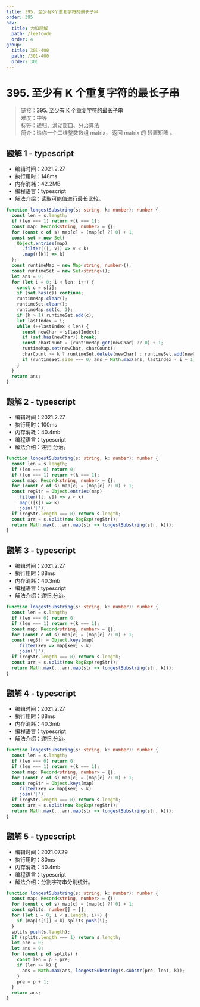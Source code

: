 ```yaml
---
title: 395. 至少有K个重复字符的最长子串
order: 395
nav:
  title: 力扣题解
  path: /leetcode
  order: 4
group:
  title: 301-400
  path: /301-400
  order: 301
---
```


# 395. 至少有 K 个重复字符的最长子串

> 链接：[395. 至少有 K 个重复字符的最长子串](https://leetcode-cn.com/problems/longest-substring-with-at-least-k-repeating-characters/)  
> 难度：中等  
> 标签：递归、滑动窗口、分治算法  
> 简介：给你一个二维整数数组 matrix， 返回 matrix 的 转置矩阵 。

## 题解 1 - typescript

- 编辑时间：2021.2.27
- 执行用时：148ms
- 内存消耗：42.2MB
- 编程语言：typescript
- 解法介绍：读取可能值进行最长比较。

```typescript
function longestSubstring(s: string, k: number): number {
  const len = s.length;
  if (len === 1) return +(k === 1);
  const map: Record<string, number> = {};
  for (const c of s) map[c] = (map[c] ?? 0) + 1;
  const set = new Set(
    Object.entries(map)
      .filter(([, v]) => v < k)
      .map(([k]) => k)
  );
  const runtimeMap = new Map<string, number>();
  const runtimeSet = new Set<string>();
  let ans = 0;
  for (let i = 0; i < len; i++) {
    const c = s[i];
    if (set.has(c)) continue;
    runtimeMap.clear();
    runtimeSet.clear();
    runtimeMap.set(c, 1);
    if (k > 1) runtimeSet.add(c);
    let lastIndex = i;
    while (++lastIndex < len) {
      const newChar = s[lastIndex];
      if (set.has(newChar)) break;
      const charCount = (runtimeMap.get(newChar) ?? 0) + 1;
      runtimeMap.set(newChar, charCount);
      charCount >= k ? runtimeSet.delete(newChar) : runtimeSet.add(newChar);
      if (runtimeSet.size === 0) ans = Math.max(ans, lastIndex - i + 1);
    }
  }
  return ans;
}
```

## 题解 2 - typescript

- 编辑时间：2021.2.27
- 执行用时：100ms
- 内存消耗：40.4mb
- 编程语言：typescript
- 解法介绍：递归,分治。

```typescript
function longestSubstring(s: string, k: number): number {
  const len = s.length;
  if (len === 0) return 0;
  if (len === 1) return +(k === 1);
  const map: Record<string, number> = {};
  for (const c of s) map[c] = (map[c] ?? 0) + 1;
  const regStr = Object.entries(map)
    .filter(([, v]) => v < k)
    .map(([k]) => k)
    .join('|');
  if (regStr.length === 0) return s.length;
  const arr = s.split(new RegExp(regStr));
  return Math.max(...arr.map(str => longestSubstring(str, k)));
}
```

## 题解 3 - typescript

- 编辑时间：2021.2.27
- 执行用时：88ms
- 内存消耗：40.3mb
- 编程语言：typescript
- 解法介绍：递归,分治。

```typescript
function longestSubstring(s: string, k: number): number {
  const len = s.length;
  if (len === 0) return 0;
  if (len === 1) return +(k === 1);
  const map: Record<string, number> = {};
  for (const c of s) map[c] = (map[c] ?? 0) + 1;
  const regStr = Object.keys(map)
    .filter(key => map[key] < k)
    .join('|');
  if (regStr.length === 0) return s.length;
  const arr = s.split(new RegExp(regStr));
  return Math.max(...arr.map(str => longestSubstring(str, k)));
}
```

## 题解 4 - typescript

- 编辑时间：2021.2.27
- 执行用时：88ms
- 内存消耗：40.3mb
- 编程语言：typescript
- 解法介绍：递归,分治。

```typescript
function longestSubstring(s: string, k: number): number {
  const len = s.length;
  if (len === 0) return 0;
  if (len === 1) return +(k === 1);
  const map: Record<string, number> = {};
  for (const c of s) map[c] = (map[c] ?? 0) + 1;
  const regStr = Object.keys(map)
    .filter(key => map[key] < k)
    .join('|');
  if (regStr.length === 0) return s.length;
  const arr = s.split(new RegExp(regStr));
  return Math.max(...arr.map(str => longestSubstring(str, k)));
}
```

## 题解 5 - typescript

- 编辑时间：2021.07.29
- 执行用时：80ms
- 内存消耗：40.4mb
- 编程语言：typescript
- 解法介绍：分割字符串分别统计。

```typescript
function longestSubstring(s: string, k: number): number {
  const map: Record<string, number> = {};
  for (const c of s) map[c] = (map[c] ?? 0) + 1;
  const splits: number[] = [];
  for (let i = 0; i < s.length; i++) {
    if (map[s[i]] < k) splits.push(i);
  }
  splits.push(s.length);
  if (splits.length === 1) return s.length;
  let pre = 0;
  let ans = 0;
  for (const p of splits) {
    const len = p - pre;
    if (len >= k) {
      ans = Math.max(ans, longestSubstring(s.substr(pre, len), k));
    }
    pre = p + 1;
  }
  return ans;
}
```
